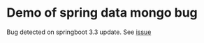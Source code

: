 # Demo of spring data mongo bug

Bug detected on springboot 3.3 update. See [issue](https://github.com/spring-projects/spring-data-mongodb/issues/4707)
